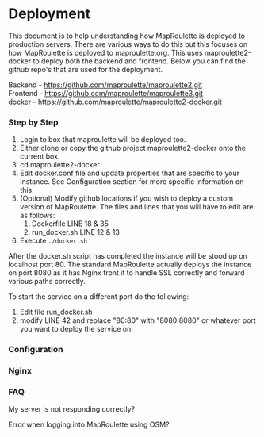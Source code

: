 # Deployment

This document is to help understanding how MapRoulette is deployed to production servers. There are various ways to do this but this focuses on how MapRoulette is deployed to maproulette.org. This uses maproulette2-docker to deploy both the backend and frontend. Below you can find the github repo's that are used for the deployment.

Backend - https://github.com/maproulette/maproulette2.git<br/>
Frontend - https://github.com/maproulette/maproulette3.git<br/>
docker - https://github.com/maproulette/maproulette2-docker.git

### Step by Step

1. Login to box that maproulette will be deployed too.
2. Either clone or copy the github project maproulette2-docker onto the current box.
3. cd maproulette2-docker
4. Edit docker.conf file and update properties that are specific to your instance. See Configuration section for more specific information on this.
5. (Optional) Modify github locations if you wish to deploy a custom version of MapRoulette. The files and lines that you will have to edit are as follows:
    1. Dockerfile LINE 18 & 35
    2. run_docker.sh LINE 12 & 13
6. Execute `./docker.sh`

After the docker.sh script has completed the instance will be stood up on localhost port 80. The standard MapRoulette actually deploys the instance on port 8080 as it has Nginx front it to handle SSL correctly and forward various paths correctly. 

To start the service on a different port do the following:
1. Edit file run_docker.sh
2. modify LINE 42 and replace "80:80" with "8080:8080" or whatever port you want to deploy the service on.

### Configuration

### Nginx

### FAQ

My server is not responding correctly?

Error when logging into MapRoulette using OSM?